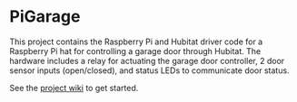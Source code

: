 # PiGarage
This project contains the Raspberry Pi and Hubitat driver code for a Raspberry Pi hat for controlling a garage door through Hubitat. The hardware includes a relay for actuating the garage door controller, 2 door sensor inputs (open/closed), and status LEDs to communicate door status.

See the [project wiki](https://github.com/stephenpapierski/PiGarage/wiki) to get started.

